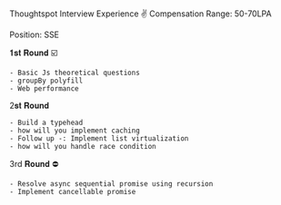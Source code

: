 Thoughtspot Interview Experience ✌️
Compensation Range: 50-70LPA

Position: SSE

𝟏𝐬𝐭 𝐑𝐨𝐮𝐧𝐝 ☑️
```
- Basic Js theoretical questions
- groupBy polyfill
- Web performance
```


2𝐬𝐭 𝐑𝐨𝐮𝐧𝐝
```
- Build a typehead 
- how will you implement caching
- Follow up -: Implement list virtualization
- how will you handle race condition
```

3rd 𝐑𝐨𝐮𝐧𝐝 ⛔️
```
- Resolve async sequential promise using recursion
- Implement cancellable promise
```
